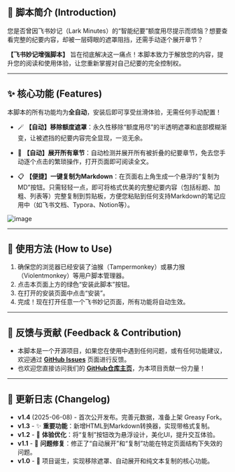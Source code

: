 ## 📖 脚本简介 (Introduction)

您是否曾因飞书妙记（Lark Minutes）的“智能纪要”额度用尽提示而烦恼？想要查看完整的纪要内容，却被一层碍眼的遮罩阻挡，还需手动逐个展开章节？

**【飞书妙记增强脚本】** 旨在彻底解决这一痛点！本脚本致力于解放您的内容，提升您的阅读和使用体验，让您重新掌握对自己纪要的完全控制权。

---

## ✨ 核心功能 (Features)

本脚本的所有功能均为**全自动**，安装后即可享受丝滑体验，无需任何手动配置！

*   🪄 **【自动】移除额度遮罩**：永久性移除“额度用尽”的半透明遮罩和底部模糊渐变，让被遮挡的纪要内容完全显现，一览无余。

*   🔽 **【自动】展开所有章节**：自动检测并展开所有被折叠的纪要章节，免去您手动逐个点击的繁琐操作，打开页面即可阅读全文。

*   📋 **【便捷】一键复制为Markdown**：在页面右上角生成一个悬浮的“复制为MD”按钮。只需轻轻一点，即可将格式优美的完整纪要内容（包括标题、加粗、列表等）完整复制到剪贴板，方便您粘贴到任何支持Markdown的笔记应用中（如飞书文档、Typora、Notion等）。

  ![image](https://github.com/user-attachments/assets/953c8996-bb40-46af-938a-38033f8f703d)


---

## 🚀 使用方法 (How to Use)

1.  确保您的浏览器已经安装了油猴（Tampermonkey）或暴力猴（Violentmonkey）等用户脚本管理器。
2.  点击本页面上方的绿色“安装此脚本”按钮。
3.  在打开的安装页面中点击“安装”。
4.  完成！现在打开任意一个飞书妙记页面，所有功能将自动生效。

---

## 💬 反馈与贡献 (Feedback & Contribution)

*   本脚本是一个开源项目，如果您在使用中遇到任何问题，或有任何功能建议，欢迎通过 **[GitHub Issues](https://github.com/liaozhu913/Lark-Minutes-Enhancer/issues)** 页面进行反馈。
*   也欢迎您直接访问我们的 **[GitHub仓库主页](https://github.com/liaozhu913/Lark-Minutes-Enhancer)**，为本项目贡献一份力量！

---

## 📜 更新日志 (Changelog)

*   **v1.4** (2025-06-08) - 首次公开发布。完善元数据，准备上架 Greasy Fork。
*   **v1.3** - ✨ **重要功能**：新增HTML到Markdown转换器，实现带格式复制。
*   **v1.2** - 🎨 **体验优化**：将“复制”按钮改为悬浮设计，美化UI，提升交互体验。
*   **v1.1** - 🐛 **问题修复**：修正了“自动展开”和“复制”功能在特定页面结构下失效的问题。
*   **v1.0** - 🐣 项目诞生，实现移除遮罩、自动展开和纯文本复制的核心功能。
